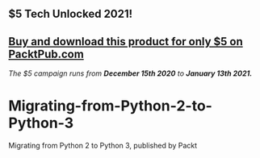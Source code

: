 ## $5 Tech Unlocked 2021!
[Buy and download this product for only $5 on PacktPub.com](https://www.packtpub.com/)
-----
*The $5 campaign         runs from __December 15th 2020__ to __January 13th 2021.__*

# Migrating-from-Python-2-to-Python-3
Migrating from Python 2 to Python 3, published by Packt

